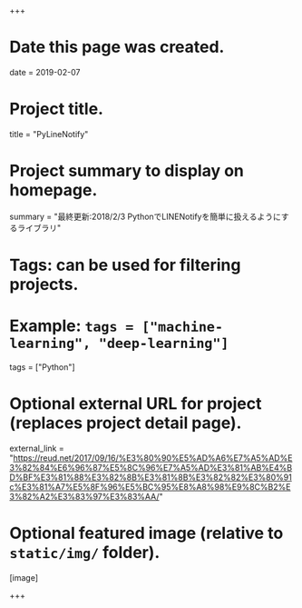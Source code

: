 +++
# Date this page was created.
date = 2019-02-07

# Project title.
title = "PyLineNotify"

# Project summary to display on homepage.
summary = "最終更新:2018/2/3 PythonでLINENotifyを簡単に扱えるようにするライブラリ"



# Tags: can be used for filtering projects.
# Example: `tags = ["machine-learning", "deep-learning"]`
tags = ["Python"]

# Optional external URL for project (replaces project detail page).
external_link = "https://reud.net/2017/09/16/%E3%80%90%E5%AD%A6%E7%A5%AD%E3%82%84%E6%96%87%E5%8C%96%E7%A5%AD%E3%81%AB%E4%BD%BF%E3%81%88%E3%82%8B%E3%81%8B%E3%82%82%E3%80%91c%E3%81%A7%E5%8F%96%E5%BC%95%E8%A8%98%E9%8C%B2%E3%82%A2%E3%83%97%E3%83%AA/"



# Optional featured image (relative to `static/img/` folder).
[image]

+++
